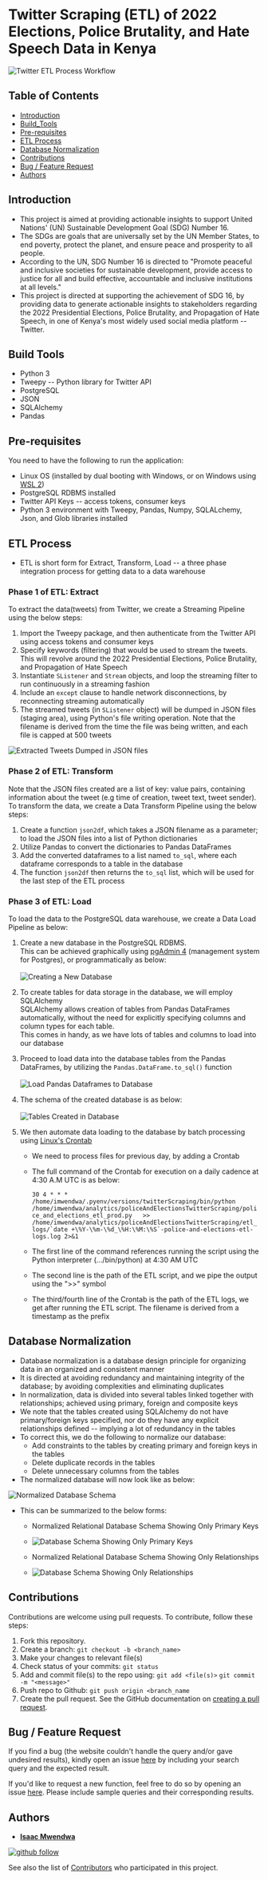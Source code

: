 # Twitter Scraping (ETL) of 2022 Elections, Police Brutality, and Hate Speech Data in Kenya

![Twitter ETL Process Workflow](https://github.com/IsaacMwendwa/Twitter-ETL-of-Elections-PoliceBrutality-HateSpeech-Data/blob/main/Images/scraping_work_flow.jpg "Twitter ETL Process Workflow")


## Table of Contents
* [Introduction](#Introduction)
* [Build_Tools](#Build_Tools)
* [Pre-requisites](#Pre-requisites)
* [ETL Process](#ETL-Process)
* [Database Normalization](#Database-Normalization)
* [Contributions](#Contributions)
* [Bug / Feature Request](#Bug--Feature-Request)
* [Authors](#Authors)


## Introduction
* This project is aimed at providing actionable insights to support United Nations' (UN) Sustainable Development Goal (SDG) Number 16.
* The SDGs are goals that are universally set by the UN Member States, to end poverty, protect the planet, and ensure peace and prosperity to all people.
* According to the UN, SDG Number 16 is directed to "Promote peaceful and inclusive societies for sustainable development, provide access to justice for all and build effective, accountable and inclusive institutions at all levels."
* This project is directed at supporting the achievement of SDG 16, by providing data to generate actionable insights to stakeholders regarding the 2022 Presidential Elections, Police Brutality, and Propagation of Hate Speech, in one of Kenya's most widely used social media platform -- Twitter.


## Build Tools
* Python 3
* Tweepy -- Python library for Twitter API
* PostgreSQL
* JSON
* SQLAlchemy
* Pandas


## Pre-requisites
You need to have the following to run the application:
* Linux OS (installed by dual booting with Windows, or on Windows using [WSL 2](https://learn.microsoft.com/en-us/windows/wsl/install))
* PostgreSQL RDBMS installed
* Twitter API Keys -- access tokens, consumer keys
* Python 3 environment with Tweepy, Pandas, Numpy, SQLALchemy, Json, and Glob libraries installed

## ETL Process
* ETL is short form for Extract, Transform, Load -- a three phase integration process for getting data to a data warehouse

### Phase 1 of ETL: Extract
To extract the data(tweets) from Twitter, we create a Streaming Pipeline using the below steps:
1. Import the Tweepy package, and then authenticate from the Twitter API using access tokens and consumer keys
2. Specify keywords (filtering) that would be used to stream the tweets. This will revolve around the 2022 Presidential Elections, Police Brutality, and Propagation of Hate Speech
3. Instantiate `SListener` and `Stream` objects, and loop the streaming filter to run continuously in a streaming fashion
4. Include an `except` clause to handle network disconnections, by reconnecting streaming automatically
5. The streamed tweets (in `SListener` object) will be dumped in JSON files (staging area), using Python's file writing operation. Note that the filename is derived from the time the file was being written, and each file is capped at 500 tweets

![Extracted Tweets Dumped in JSON files](https://github.com/IsaacMwendwa/Twitter-ETL-of-Elections-PoliceBrutality-HateSpeech-Data/blob/main/Images/Extracted-Tweets-Dumped-in-JSON-file.PNG "Extracted Tweets Dumped in JSON files")


### Phase 2 of ETL: Transform
Note that the JSON files created are a list of key: value pairs, containing information about the tweet (e.g time of creation, tweet text, tweet sender). \
To transform the data, we create a Data Transform Pipeline using the below steps:
1. Create a function `json2df`, which takes a JSON filename as a parameter; to load the JSON files into a list of Python dictionaries
2. Utilize Pandas to convert the dictionaries to Pandas DataFrames
3. Add the converted dataframes to a list named `to_sql`, where each dataframe corresponds to a table in the database
4. The function `json2df` then returns the `to_sql` list, which will be used for the last step of the ETL process

### Phase 3 of ETL: Load
To load the data to the PostgreSQL data warehouse, we create a Data Load Pipeline as below:
1. Create a new database in the PostgreSQL RDBMS. \
   This can be achieved graphically using [pgAdmin 4](https://www.pgadmin.org/) (management system for Postgres), or programmatically as below:
\
\
![Creating a New Database](https://github.com/IsaacMwendwa/Twitter-ETL-of-Elections-PoliceBrutality-HateSpeech-Data/blob/main/Images/Creating-a-New-Database.PNG "Creating a New Database")
2. To create tables for data storage in the database, we will employ SQLAlchemy \
   SQLAlchemy allows creation of tables from Pandas DataFrames automatically, without the need for explicitly specifying columns and column types for each table. \
   This comes in handy, as we have lots of tables and columns to load into our database
4. Proceed to load data into the database tables from the Pandas DataFrames, by utilizing the `Pandas.DataFrame.to_sql()` function
\
\
![Load Pandas Dataframes to Database](https://github.com/IsaacMwendwa/Twitter-ETL-of-Elections-PoliceBrutality-HateSpeech-Data/blob/main/Images/Load-Pandas-Dataframes-to-Database.PNG "Load Pandas Dataframes to Database")

5. The schema of the created database is as below:
\
\
![Tables Created in Database](https://github.com/IsaacMwendwa/Twitter-ETL-of-Elections-PoliceBrutality-HateSpeech-Data/blob/main/Images/tables_in_database.jpg "Tables Created in Database")

6. We then automate data loading to the database by batch processing using [Linux's Crontab](https://www.geeksforgeeks.org/crontab-in-linux-with-examples/)
   * We need to process files for previous day, by adding a Crontab
   * The full command of the Crontab for execution on a daily cadence at 4:30 A.M UTC is as below:

     ``30 4 * * * /home/imwendwa/.pyenv/versions/twitterScraping/bin/python          
     /home/imwendwa/analytics/policeAndElectionsTwitterScraping/police_and_elections_etl_prod.py   >> 
     /home/imwendwa/analytics/policeAndElectionsTwitterScraping/etl_logs/`date +\%Y-\%m-\%d_\%H:\%M:\%S`-police-and-elections-etl-logs.log 2>&1``
   * The first line of the command references running the script using the Python interpreter (.../bin/python) at 4:30 AM UTC
   * The second line is the path of the ETL script, and we pipe the output using the ">>" symbol
   * The third/fourth line of the Crontab is the path of the ETL logs, we get after running the ETL script. The filename is derived from a timestamp as the prefix


## Database Normalization
* Database normalization is a database design principle for organizing data in an organized and consistent manner
* It is directed at avoiding redundancy and maintaining integrity of the database; by avoiding complexities and eliminating duplicates
* In normalization, data is divided into several tables linked together with relationships; achieved using primary, foreign and composite keys
* We note that the tables created using SQLAlchemy do not have primary/foreign keys specified, nor do they have any explicit relationships defined -- implying a lot of redundancy in the tables
* To correct this, we do the following to normalize our database:
   *  Add constraints to the tables by creating primary and foreign keys in the tables
   *  Delete duplicate records in the tables
   *  Delete unnecessary columns from the tables
* The normalized database will now look like as below:

![Normalized Database Schema](https://github.com/IsaacMwendwa/Twitter-ETL-of-Elections-PoliceBrutality-HateSpeech-Data/blob/main/Images/Full-Schema-of-Normalized-Database.jpg "Normalized Database Schema")

* This can be summarized to the below forms:

   * Normalized Relational Database Schema Showing Only Primary Keys
   * ![Database Schema Showing Only Primary Keys](https://github.com/IsaacMwendwa/Twitter-ETL-of-Elections-PoliceBrutality-HateSpeech-Data/blob/main/Images/Relational-Database-Schema-Showing-Only-Primary-Keys.jpg "Database Schema Showing Only Primary Keys")

   * Normalized Relational Database Schema Showing Only Relationships
   * ![Database Schema Showing Only Relationships](https://github.com/IsaacMwendwa/Twitter-ETL-of-Elections-PoliceBrutality-HateSpeech-Data/blob/main/Images/Relational-Database-Schema-Showing-Only-Relationships.jpg "Database Schema Showing Only Relationships")


## Contributions
Contributions are welcome using pull requests. To contribute, follow these steps:
1. Fork this repository.
2. Create a branch: `git checkout -b <branch_name>`
3. Make your changes to relevant file(s)
4. Check status of your commits: `git status`
6. Add and commit file(s) to the repo using:
    `git add <file(s)>`
    `git commit -m "<message>"`
8. Push repo to Github: `git push origin <branch_name`
9. Create the pull request. See the GitHub documentation on [creating a pull request](https://help.github.com/en/github/collaborating-with-issues-and-pull-requests/creating-a-pull-request).

## Bug / Feature Request
If you find a bug (the website couldn't handle the query and/or gave undesired results), kindly open an issue [here](https://github.com/IsaacMwendwa/Twitter-ETL-of-Elections-PoliceBrutality-HateSpeech-Data/issues/new) by including your search query and the expected result.

If you'd like to request a new function, feel free to do so by opening an issue [here](https://github.com/IsaacMwendwa/Twitter-ETL-of-Elections-PoliceBrutality-HateSpeech-Data/issues/new). Please include sample queries and their corresponding results.


## Authors

* **[Isaac Mwendwa](https://github.com/IsaacMwendwa)**
    
[![github follow](https://img.shields.io/github/followers/IsaacMwendwa?label=Follow_on_GitHub)](https://github.com/IsaacMwendwa)


See also the list of [Contributors](https://github.com/IsaacMwendwa/Twitter-ETL-of-Elections-PoliceBrutality-HateSpeech-Data/contributors) who participated in this project.

